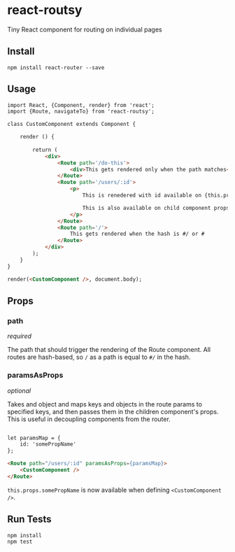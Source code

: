 # react-routsy
Tiny React component for routing on individual pages

## Install

```
npm install react-router --save
```

## Usage

```html
import React, {Component, render} from 'react';
import {Route, navigateTo} from 'react-routsy';

class CustomComponent extends Component {

	render () {
		
		return (
			<div>
				<Route path='/do-this'>
					<div>This gets rendered only when the path matches</div>
				</Route>
				<Route path='/users/:id'>
					<p>
						This is renedered with id available on {this.props.router.params.id}.

						This is also available on child component props.
					</p>
				</Route>
				<Route path='/'>
					This gets rendered when the hash is #/ or #
				</Route>
			</div>
		);
	}
}

render(<CustomComponent />, document.body);
```

## Props

### path

*required*

The path that should trigger the rendering of the Route component. All routes are hash-based, so `/` as a path is equal to `#/` in the hash.

### paramsAsProps

*optional*

Takes and object and maps keys and objects in the route params to specified keys, and then passes them in the children component's props. This is useful in decoupling components from the router.

```html

let paramsMap = {
	id: 'somePropName'
};

<Route path="/users/:id" paramsAsProps={paramsMap}>
	<CustomComponent />
</Route>
```

`this.props.somePropName` is now available when defining `<CustomComponent />`.

## Run Tests

```
npm install
npm test
```
